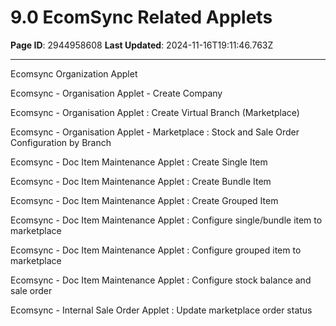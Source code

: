 # 9.0 EcomSync Related Applets

**Page ID**: 2944958608
**Last Updated**: 2024-11-16T19:11:46.763Z

---

Ecomsync Organization Applet 

Ecomsync - Organisation Applet - Create Company 

Ecomsync - Organisation Applet : Create Virtual Branch (Marketplace) 

Ecomsync - Organisation Applet - Marketplace : Stock and Sale Order Configuration by Branch 

Ecomsync - Doc Item Maintenance Applet : Create Single Item 

Ecomsync - Doc Item Maintenance Applet : Create Bundle Item 

Ecomsync - Doc Item Maintenance Applet : Create Grouped Item 

Ecomsync - Doc Item Maintenance Applet : Configure single/bundle item to marketplace 

Ecomsync - Doc Item Maintenance Applet : Configure grouped item to marketplace 

Ecomsync - Doc Item Maintenance Applet : Configure stock balance and sale order 

Ecomsync - Internal Sale Order Applet : Update marketplace order status
